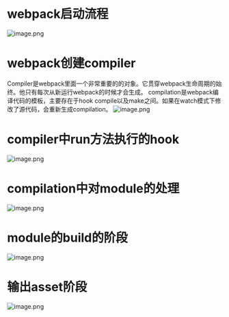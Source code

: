# webpack启动流程
![image.png](https://cdn.nlark.com/yuque/0/2022/png/12763837/1649655415447-21f15813-cabf-4025-b09f-b77f4f03011c.png#averageHue=%23ecd4ae&clientId=u8c6dfeb1-25a2-4&from=paste&id=u70742ab9&originHeight=1101&originWidth=1909&originalType=url&ratio=1&rotation=0&showTitle=false&size=954060&status=done&style=none&taskId=ua4bf2dd8-1120-4400-bc6b-5abab70c150&title=)

# webpack创建compiler
Compiler是webpack里面一个非常重要的的对象。它贯穿webpack生命周期的始终。他只有每次从新运行webpack的时候才会生成。
compilation是webpack编译代码的模板，主要存在于hook compile以及make之间。如果在watch模式下修改了源代码，会重新生成compilation。
![image.png](https://cdn.nlark.com/yuque/0/2022/png/12763837/1649655414865-2132df70-977f-4d06-87fb-7e1be676bca6.png#averageHue=%23f7f4f1&clientId=u8c6dfeb1-25a2-4&from=paste&id=uaf0967b4&originHeight=1263&originWidth=2291&originalType=url&ratio=1&rotation=0&showTitle=false&size=533279&status=done&style=none&taskId=u02a86792-eac8-47cb-8d75-f6814653a06&title=)
# compiler中run方法执行的hook
![image.png](https://cdn.nlark.com/yuque/0/2022/png/12763837/1649655414503-16847229-48b1-417b-9c45-289c7dd5ec08.png#averageHue=%23f5f1ee&clientId=u8c6dfeb1-25a2-4&from=paste&id=u49289f9e&originHeight=1075&originWidth=1925&originalType=url&ratio=1&rotation=0&showTitle=false&size=298558&status=done&style=none&taskId=uc44d43c7-56c3-4873-b408-2be89ae6e67&title=)
# compilation中对module的处理
![image.png](https://cdn.nlark.com/yuque/0/2022/png/12763837/1649655416038-d78f470d-ed02-4366-ae96-b3824e872491.png#averageHue=%23f3eeea&clientId=u8c6dfeb1-25a2-4&from=paste&id=u1fb0df6d&originHeight=1084&originWidth=1924&originalType=url&ratio=1&rotation=0&showTitle=false&size=458433&status=done&style=none&taskId=ue1e93492-f5dc-45ce-b998-0c22fb9f613&title=)
# module的build的阶段
![image.png](https://cdn.nlark.com/yuque/0/2022/png/12763837/1649655417327-23dda5f4-0264-449d-bb1d-0b09bc9342c5.png#averageHue=%23f4f0ec&clientId=u8c6dfeb1-25a2-4&from=paste&id=u88f78c1c&originHeight=1077&originWidth=1925&originalType=url&ratio=1&rotation=0&showTitle=false&size=435872&status=done&style=none&taskId=u9ce98034-8eeb-41d1-b01d-a807e598266&title=)
# 输出asset阶段
![image.png](https://cdn.nlark.com/yuque/0/2022/png/12763837/1649655417710-65f00c97-1a8c-4b14-b810-8127620d98fa.png#averageHue=%23f3efeb&clientId=u8c6dfeb1-25a2-4&from=paste&id=u860a1750&originHeight=1086&originWidth=1924&originalType=url&ratio=1&rotation=0&showTitle=false&size=434419&status=done&style=none&taskId=u80abf956-ea28-4dee-af54-3119efd6927&title=)
